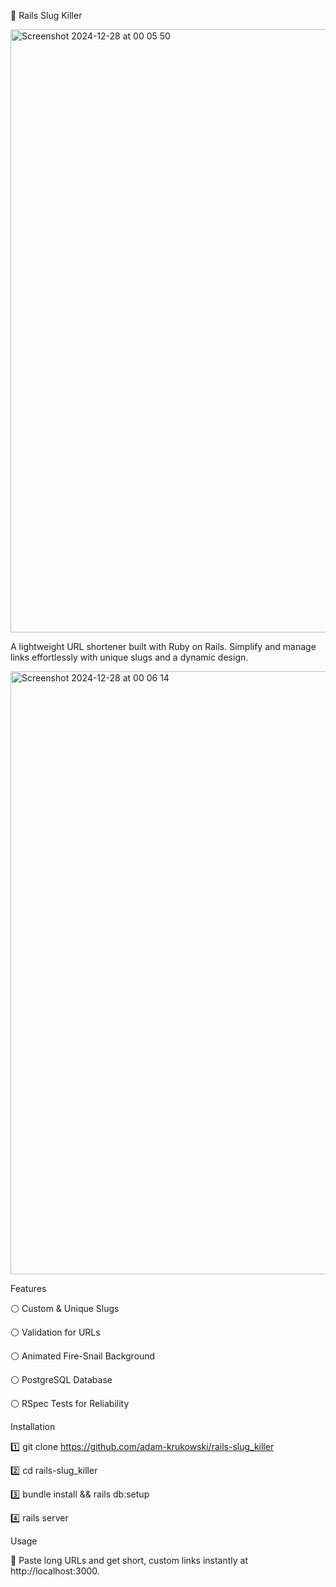 🐌 Rails Slug Killer
 
<img width="965" alt="Screenshot 2024-12-28 at 00 05 50" src="https://github.com/user-attachments/assets/4b27a4e6-5298-4e6c-8fd3-09f122fcb741" />

A lightweight URL shortener built with Ruby on Rails. Simplify and manage links effortlessly with unique slugs and a dynamic design.

<img width="965" alt="Screenshot 2024-12-28 at 00 06 14" src="https://github.com/user-attachments/assets/e98af120-7a24-42a3-9702-9c0dc34733f4" />


Features

⚪️  Custom & Unique Slugs

⚪️  Validation for URLs

⚪️  Animated Fire-Snail Background

⚪️  PostgreSQL Database

⚪️  RSpec Tests for Reliability


Installation

1️⃣ git clone https://github.com/adam-krukowski/rails-slug_killer

2️⃣ cd rails-slug_killer

3️⃣ bundle install && rails db:setup

4️⃣ rails server

Usage

🐌 Paste long URLs and get short, custom links instantly at http://localhost:3000.
